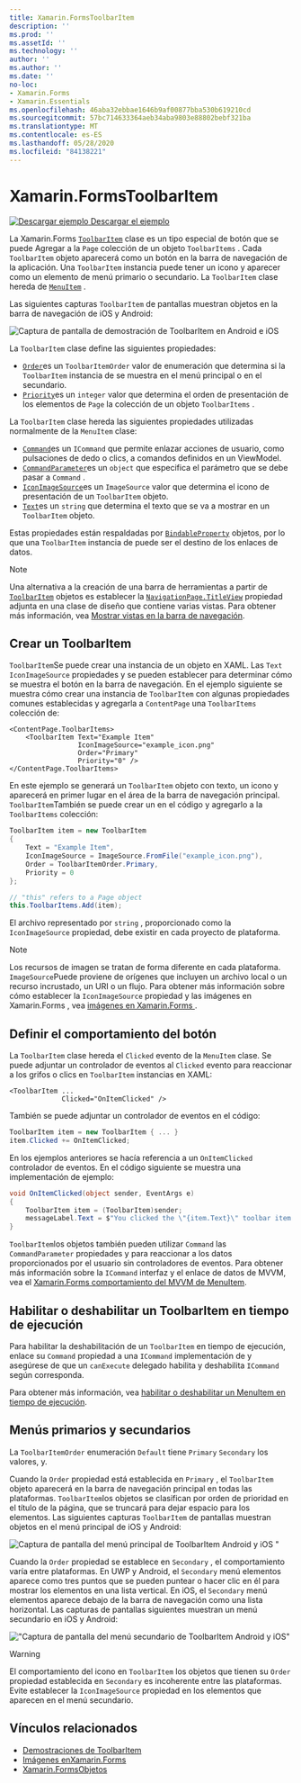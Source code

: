 ```yaml
---
title: Xamarin.FormsToolbarItem
description: ''
ms.prod: ''
ms.assetId: ''
ms.technology: ''
author: ''
ms.author: ''
ms.date: ''
no-loc:
- Xamarin.Forms
- Xamarin.Essentials
ms.openlocfilehash: 46aba32ebbae1646b9af00877bba530b619210cd
ms.sourcegitcommit: 57bc714633364aeb34aba9803e88802bebf321ba
ms.translationtype: MT
ms.contentlocale: es-ES
ms.lasthandoff: 05/28/2020
ms.locfileid: "84138221"
---
```

# <a name="xamarinforms-toolbaritem"></a>Xamarin.FormsToolbarItem

[![Descargar ejemplo](~/media/shared/download.png) Descargar el ejemplo](https://docs.microsoft.com/samples/xamarin/xamarin-forms-samples/userinterface-toolbaritem/)

La Xamarin.Forms [`ToolbarItem`](xref:Xamarin.Forms.ToolbarItem) clase es un tipo especial de botón que se puede Agregar a la `Page` colección de un objeto `ToolbarItems` . Cada `ToolbarItem` objeto aparecerá como un botón en la barra de navegación de la aplicación. Una `ToolbarItem` instancia puede tener un icono y aparecer como un elemento de menú primario o secundario. La `ToolbarItem` clase hereda de [`MenuItem`](xref:Xamarin.Forms.MenuItem) .

Las siguientes capturas `ToolbarItem` de pantallas muestran objetos en la barra de navegación de iOS y Android:

![Captura de pantalla de demostración de ToolbarItem en Android e iOS](toolbaritem-images/toolbaritem-device-screenshot.png "Captura de pantalla de la demostración de ToolbarItem en Android e iOS")

La `ToolbarItem` clase define las siguientes propiedades:

* [`Order`](xref:Xamarin.Forms.ToolbarItem.Order)es un `ToolbarItemOrder` valor de enumeración que determina si la `ToolbarItem` instancia de se muestra en el menú principal o en el secundario.
* [`Priority`](xref:Xamarin.Forms.ToolbarItem.Priority)es un `integer` valor que determina el orden de presentación de los elementos de `Page` la colección de un objeto `ToolbarItems` .

La `ToolbarItem` clase hereda las siguientes propiedades utilizadas normalmente de la `MenuItem` clase:

* [`Command`](xref:Xamarin.Forms.MenuItem.Command)es un `ICommand` que permite enlazar acciones de usuario, como pulsaciones de dedo o clics, a comandos definidos en un ViewModel.
* [`CommandParameter`](xref:Xamarin.Forms.MenuItem.CommandParameter)es un `object` que especifica el parámetro que se debe pasar a `Command` .
* [`IconImageSource`](xref:Xamarin.Forms.MenuItem.IconImageSource)es un `ImageSource` valor que determina el icono de presentación de un `ToolbarItem` objeto.
* [`Text`](xref:Xamarin.Forms.MenuItem.Text)es un `string` que determina el texto que se va a mostrar en un `ToolbarItem` objeto.

Estas propiedades están respaldadas por [`BindableProperty`](xref:Xamarin.Forms.BindableProperty) objetos, por lo que una `ToolbarItem` instancia de puede ser el destino de los enlaces de datos.

> [!NOTE]
> Una alternativa a la creación de una barra de herramientas a partir de [`ToolbarItem`](xref:Xamarin.Forms.ToolbarItem) objetos es establecer la [`NavigationPage.TitleView`](xref:Xamarin.Forms.NavigationPage.TitleViewProperty) propiedad adjunta en una clase de diseño que contiene varias vistas. Para obtener más información, vea [Mostrar vistas en la barra de navegación](~/xamarin-forms/app-fundamentals/navigation/hierarchical.md#displaying-views-in-the-navigation-bar).

## <a name="create-a-toolbaritem"></a>Crear un ToolbarItem

`ToolbarItem`Se puede crear una instancia de un objeto en XAML. Las `Text` `IconImageSource` propiedades y se pueden establecer para determinar cómo se muestra el botón en la barra de navegación. En el ejemplo siguiente se muestra cómo crear una instancia de `ToolbarItem` con algunas propiedades comunes establecidas y agregarla a `ContentPage` una `ToolbarItems` colección de:

```xaml
<ContentPage.ToolbarItems>
    <ToolbarItem Text="Example Item"
                 IconImageSource="example_icon.png"
                 Order="Primary"
                 Priority="0" />
</ContentPage.ToolbarItems>
```

En este ejemplo se generará un `ToolbarItem` objeto con texto, un icono y aparecerá en primer lugar en el área de la barra de navegación principal. `ToolbarItem`También se puede crear un en el código y agregarlo a la `ToolbarItems` colección:

```csharp
ToolbarItem item = new ToolbarItem
{
    Text = "Example Item",
    IconImageSource = ImageSource.FromFile("example_icon.png"),
    Order = ToolbarItemOrder.Primary,
    Priority = 0
};

// "this" refers to a Page object
this.ToolbarItems.Add(item);
```

El archivo representado por `string` , proporcionado como la `IconImageSource` propiedad, debe existir en cada proyecto de plataforma.

> [!NOTE]
> Los recursos de imagen se tratan de forma diferente en cada plataforma. `ImageSource`Puede proviene de orígenes que incluyen un archivo local o un recurso incrustado, un URI o un flujo. Para obtener más información sobre cómo establecer la `IconImageSource` propiedad y las imágenes en Xamarin.Forms , vea [imágenes en Xamarin.Forms ](~/xamarin-forms/user-interface/images.md).

## <a name="define-button-behavior"></a>Definir el comportamiento del botón

La `ToolbarItem` clase hereda el `Clicked` evento de la `MenuItem` clase. Se puede adjuntar un controlador de eventos al `Clicked` evento para reaccionar a los grifos o clics en `ToolbarItem` instancias en XAML:

```xaml
<ToolbarItem ...
             Clicked="OnItemClicked" />
```

También se puede adjuntar un controlador de eventos en el código:

```csharp
ToolbarItem item = new ToolbarItem { ... }
item.Clicked += OnItemClicked;
```

En los ejemplos anteriores se hacía referencia a un `OnItemClicked` controlador de eventos. En el código siguiente se muestra una implementación de ejemplo:

```csharp
void OnItemClicked(object sender, EventArgs e)
{
    ToolbarItem item = (ToolbarItem)sender;
    messageLabel.Text = $"You clicked the \"{item.Text}\" toolbar item.";
}
```

`ToolbarItem`los objetos también pueden utilizar `Command` las `CommandParameter` propiedades y para reaccionar a los datos proporcionados por el usuario sin controladores de eventos. Para obtener más información sobre la `ICommand` interfaz y el enlace de datos de MVVM, vea el [ Xamarin.Forms comportamiento del MVVM de MenuItem](~/xamarin-forms/user-interface/menuitem.md#define-menuitem-behavior-with-mvvm).

## <a name="enable-or-disable-a-toolbaritem-at-runtime"></a>Habilitar o deshabilitar un ToolbarItem en tiempo de ejecución

Para habilitar la deshabilitación de un `ToolbarItem` en tiempo de ejecución, enlace su `Command` propiedad a una `ICommand` implementación de y asegúrese de que un `canExecute` delegado habilita y deshabilita `ICommand` según corresponda.

Para obtener más información, vea [habilitar o deshabilitar un MenuItem en tiempo de ejecución](menuitem.md#enable-or-disable-a-menuitem-at-runtime).

## <a name="primary-and-secondary-menus"></a>Menús primarios y secundarios

La `ToolbarItemOrder` enumeración `Default` tiene `Primary` `Secondary` los valores, y.

Cuando la `Order` propiedad está establecida en `Primary` , el `ToolbarItem` objeto aparecerá en la barra de navegación principal en todas las plataformas. `ToolbarItem`los objetos se clasifican por orden de prioridad en el título de la página, que se truncará para dejar espacio para los elementos. Las siguientes capturas `ToolbarItem` de pantallas muestran objetos en el menú principal de iOS y Android:

![Captura de pantalla del menú principal de ToolbarItem Android y iOS "](toolbaritem-images/toolbaritem-primary-menu.png "Captura de pantalla del menú principal de ToolbarItem en Android e iOS")

Cuando la `Order` propiedad se establece en `Secondary` , el comportamiento varía entre plataformas. En UWP y Android, el `Secondary` menú elementos aparece como tres puntos que se pueden puntear o hacer clic en él para mostrar los elementos en una lista vertical. En iOS, el `Secondary` menú elementos aparece debajo de la barra de navegación como una lista horizontal. Las capturas de pantallas siguientes muestran un menú secundario en iOS y Android:

!["Captura de pantalla del menú secundario de ToolbarItem Android y iOS"](toolbaritem-images/toolbaritem-secondary-menu.png "Captura de pantalla del menú secundario de ToolbarItem en Android e iOS")

> [!WARNING]
> El comportamiento del icono en `ToolbarItem` los objetos que tienen su `Order` propiedad establecida en `Secondary` es incoherente entre las plataformas. Evite establecer la `IconImageSource` propiedad en los elementos que aparecen en el menú secundario.

## <a name="related-links"></a>Vínculos relacionados

* [Demostraciones de ToolbarItem](https://docs.microsoft.com/samples/xamarin/xamarin-forms-samples/userinterface-toolbaritem/)
* [Imágenes enXamarin.Forms](~/xamarin-forms/user-interface/images.md)
* [Xamarin.FormsObjetos](~/xamarin-forms/user-interface/menuitem.md)
